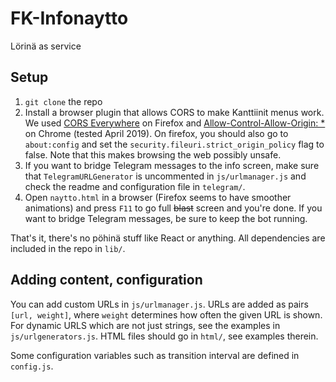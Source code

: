 # FK-Infonaytto

Lörinä as service

## Setup

1. `git clone` the repo
1. Install a browser plugin that allows CORS to make Kanttiinit menus work. We used [CORS Everywhere](https://addons.mozilla.org/fi/firefox/addon/cors-everywhere/) on Firefox and [Allow-Control-Allow-Origin: *](https://chrome.google.com/webstore/detail/allow-control-allow-origi/nlfbmbojpeacfghkpbjhddihlkkiljbi) on Chrome (tested April 2019). On firefox, you should also go to `about:config` and set the `security.fileuri.strict_origin_policy` flag to false. Note that this makes browsing the web possibly unsafe.
1. If you want to bridge Telegram messages to the info screen, make sure that `TelegramURLGenerator` is uncommented in `js/urlmanager.js` and check the readme and configuration file in `telegram/`.
1. Open `naytto.html` in a browser (Firefox seems to have smoother animations) and press `F11` to go full ~~blast~~ screen and you're done. If you want to bridge Telegram messages, be sure to keep the bot running.

That's it, there's no pöhinä stuff like React or anything. All dependencies are included in the repo in `lib/`.


## Adding content, configuration

You can add custom URLs in `js/urlmanager.js`. URLs are added as pairs `[url, weight]`, where `weight` determines how often the given URL is shown.
For dynamic URLS which are not just strings, see the examples in `js/urlgenerators.js`.
HTML files should go in `html/`, see examples therein.

Some configuration variables such as transition interval are defined in `config.js`.
